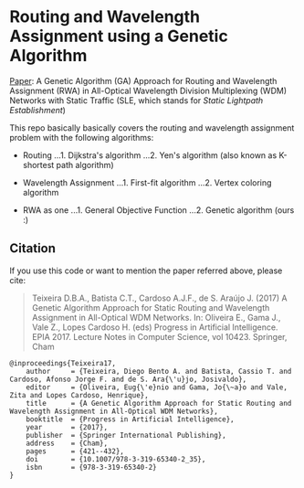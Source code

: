 # Routing and Wavelength Assignment using a Genetic Algorithm
[Paper](https://link.springer.com/chapter/10.1007%2F978-3-319-65340-2_35): 
A Genetic Algorithm (GA) Approach for Routing and Wavelength Assignment (RWA) in
All-Optical Wavelength Division Multiplexing (WDM) Networks with Static Traffic
(SLE, which stands for _Static Lightpath Establishment_)

This repo basically basically covers the routing and wavelength assignment
problem with the following algorithms:

* Routing 
...1. Dijkstra's algorithm
...2. Yen's algorithm (also known as K-shortest path algorithm)

* Wavelength Assignment
...1. First-fit algorithm
...2. Vertex coloring algorithm

* RWA as one
...1. General Objective Function
...2. Genetic algorithm (ours :)

## Citation

If you use this code or want to mention the paper referred above, please cite: 

>Teixeira D.B.A., Batista C.T., Cardoso A.J.F., de S. Araújo J. (2017) A Genetic Algorithm Approach for Static Routing and Wavelength Assignment in All-Optical WDM Networks. In: Oliveira E., Gama J., Vale Z., Lopes Cardoso H. (eds) Progress in Artificial Intelligence. EPIA 2017. Lecture Notes in Computer Science, vol 10423. Springer, Cham

```
@inproceedings{Teixeira17,
	author     = {Teixeira, Diego Bento A. and Batista, Cassio T. and Cardoso, Afonso Jorge F. and de S. Ara{\'u}jo, Josivaldo},
	editor     = {Oliveira, Eug{\'e}nio and Gama, Jo{\~a}o and Vale, Zita and Lopes Cardoso, Henrique},
	title      = {A Genetic Algorithm Approach for Static Routing and Wavelength Assignment in All-Optical WDM Networks},
	booktitle  = {Progress in Artificial Intelligence},
	year       = {2017},
	publisher  = {Springer International Publishing},
	address    = {Cham},
	pages      = {421--432},
	doi        = {10.1007/978-3-319-65340-2_35},
	isbn       = {978-3-319-65340-2}
}
```
